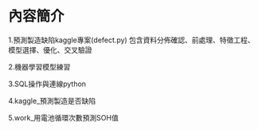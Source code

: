 # 內容簡介

1.預測製造缺陷kaggle專案(defect.py)
包含資料分佈確認、前處理、特徵工程、模型選擇、優化、交叉驗證

2.機器學習模型練習

3.SQL操作與連線python

4.kaggle_預測製造是否缺陷

5.work_用電池循環次數預測SOH值
